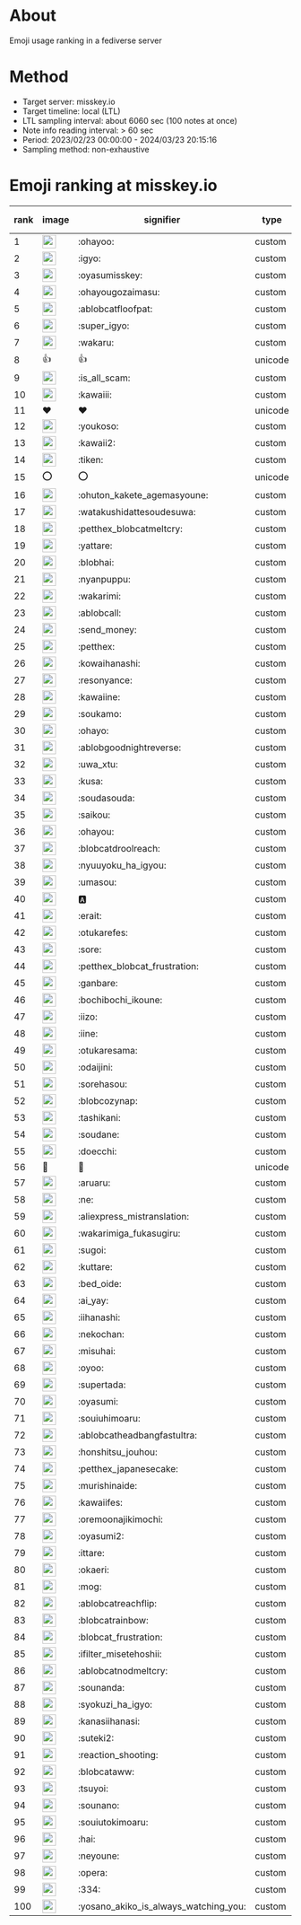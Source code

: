 # About
Emoji usage ranking in a fediverse server

# Method
- Target server: misskey.io
- Target timeline: local (LTL)
- LTL sampling interval: about 6060 sec (100 notes at once)
- Note info reading interval: > 60 sec
- Period: 2023/02/23 00:00:00 - 2024/03/23 20:15:16 
- Sampling method: non-exhaustive

# Emoji ranking at misskey.io

|rank|image|signifier|type|frequency score|
|----|----|----|----|----|
|1|<img height="24" src="https://misskey.io/emoji/ohayoo.webp">|:ohayoo:|custom|172126|
|2|<img height="24" src="https://misskey.io/emoji/igyo.webp">|:igyo:|custom|114190|
|3|<img height="24" src="https://misskey.io/emoji/oyasumisskey.webp">|:oyasumisskey:|custom|74622|
|4|<img height="24" src="https://misskey.io/emoji/ohayougozaimasu.webp">|:ohayougozaimasu:|custom|41357|
|5|<img height="24" src="https://misskey.io/emoji/ablobcatfloofpat.webp">|:ablobcatfloofpat:|custom|33709|
|6|<img height="24" src="https://misskey.io/emoji/super_igyo.webp">|:super_igyo:|custom|32345|
|7|<img height="24" src="https://misskey.io/emoji/wakaru.webp">|:wakaru:|custom|29152|
|8|👍|👍|unicode|24569|
|9|<img height="24" src="https://misskey.io/emoji/is_all_scam.webp">|:is_all_scam:|custom|23460|
|10|<img height="24" src="https://misskey.io/emoji/kawaiii.webp">|:kawaiii:|custom|22012|
|11|❤|❤|unicode|20656|
|12|<img height="24" src="https://misskey.io/emoji/youkoso.webp">|:youkoso:|custom|19664|
|13|<img height="24" src="https://misskey.io/emoji/kawaii2.webp">|:kawaii2:|custom|19018|
|14|<img height="24" src="https://misskey.io/emoji/tiken.webp">|:tiken:|custom|17141|
|15|⭕|⭕|unicode|16535|
|16|<img height="24" src="https://misskey.io/emoji/ohuton_kakete_agemasyoune.webp">|:ohuton_kakete_agemasyoune:|custom|16380|
|17|<img height="24" src="https://misskey.io/emoji/watakushidattesoudesuwa.webp">|:watakushidattesoudesuwa:|custom|16242|
|18|<img height="24" src="https://misskey.io/emoji/petthex_blobcatmeltcry.webp">|:petthex_blobcatmeltcry:|custom|16069|
|19|<img height="24" src="https://misskey.io/emoji/yattare.webp">|:yattare:|custom|15804|
|20|<img height="24" src="https://misskey.io/emoji/blobhai.webp">|:blobhai:|custom|15293|
|21|<img height="24" src="https://misskey.io/emoji/nyanpuppu.webp">|:nyanpuppu:|custom|14301|
|22|<img height="24" src="https://misskey.io/emoji/wakarimi.webp">|:wakarimi:|custom|14279|
|23|<img height="24" src="https://misskey.io/emoji/ablobcall.webp">|:ablobcall:|custom|13424|
|24|<img height="24" src="https://misskey.io/emoji/send_money.webp">|:send_money:|custom|13223|
|25|<img height="24" src="https://misskey.io/emoji/petthex.webp">|:petthex:|custom|12980|
|26|<img height="24" src="https://misskey.io/emoji/kowaihanashi.webp">|:kowaihanashi:|custom|12493|
|27|<img height="24" src="https://misskey.io/emoji/resonyance.webp">|:resonyance:|custom|11440|
|28|<img height="24" src="https://misskey.io/emoji/kawaiine.webp">|:kawaiine:|custom|11341|
|29|<img height="24" src="https://misskey.io/emoji/soukamo.webp">|:soukamo:|custom|11287|
|30|<img height="24" src="https://misskey.io/emoji/ohayo.webp">|:ohayo:|custom|10859|
|31|<img height="24" src="https://misskey.io/emoji/ablobgoodnightreverse.webp">|:ablobgoodnightreverse:|custom|10769|
|32|<img height="24" src="https://misskey.io/emoji/uwa_xtu.webp">|:uwa_xtu:|custom|10322|
|33|<img height="24" src="https://misskey.io/emoji/kusa.webp">|:kusa:|custom|9990|
|34|<img height="24" src="https://misskey.io/emoji/soudasouda.webp">|:soudasouda:|custom|9876|
|35|<img height="24" src="https://misskey.io/emoji/saikou.webp">|:saikou:|custom|9435|
|36|<img height="24" src="https://misskey.io/emoji/ohayou.webp">|:ohayou:|custom|9103|
|37|<img height="24" src="https://misskey.io/emoji/blobcatdroolreach.webp">|:blobcatdroolreach:|custom|8645|
|38|<img height="24" src="https://misskey.io/emoji/nyuuyoku_ha_igyou.webp">|:nyuuyoku_ha_igyou:|custom|8412|
|39|<img height="24" src="https://misskey.io/emoji/umasou.webp">|:umasou:|custom|7987|
|40|<img height="24" src="https://misskey.io/emoji/a.webp">|:a:|custom|7894|
|41|<img height="24" src="https://misskey.io/emoji/erait.webp">|:erait:|custom|7608|
|42|<img height="24" src="https://misskey.io/emoji/otukarefes.webp">|:otukarefes:|custom|7512|
|43|<img height="24" src="https://misskey.io/emoji/sore.webp">|:sore:|custom|7406|
|44|<img height="24" src="https://misskey.io/emoji/petthex_blobcat_frustration.webp">|:petthex_blobcat_frustration:|custom|7159|
|45|<img height="24" src="https://misskey.io/emoji/ganbare.webp">|:ganbare:|custom|7153|
|46|<img height="24" src="https://misskey.io/emoji/bochibochi_ikoune.webp">|:bochibochi_ikoune:|custom|7075|
|47|<img height="24" src="https://misskey.io/emoji/iizo.webp">|:iizo:|custom|7063|
|48|<img height="24" src="https://misskey.io/emoji/iine.webp">|:iine:|custom|6964|
|49|<img height="24" src="https://misskey.io/emoji/otukaresama.webp">|:otukaresama:|custom|6842|
|50|<img height="24" src="https://misskey.io/emoji/odaijini.webp">|:odaijini:|custom|6509|
|51|<img height="24" src="https://misskey.io/emoji/sorehasou.webp">|:sorehasou:|custom|6441|
|52|<img height="24" src="https://misskey.io/emoji/blobcozynap.webp">|:blobcozynap:|custom|6080|
|53|<img height="24" src="https://misskey.io/emoji/tashikani.webp">|:tashikani:|custom|5938|
|54|<img height="24" src="https://misskey.io/emoji/soudane.webp">|:soudane:|custom|5933|
|55|<img height="24" src="https://misskey.io/emoji/doecchi.webp">|:doecchi:|custom|5677|
|56|🎉|🎉|unicode|5576|
|57|<img height="24" src="https://misskey.io/emoji/aruaru.webp">|:aruaru:|custom|5504|
|58|<img height="24" src="https://misskey.io/emoji/ne.webp">|:ne:|custom|5466|
|59|<img height="24" src="https://misskey.io/emoji/aliexpress_mistranslation.webp">|:aliexpress_mistranslation:|custom|5460|
|60|<img height="24" src="https://misskey.io/emoji/wakarimiga_fukasugiru.webp">|:wakarimiga_fukasugiru:|custom|5402|
|61|<img height="24" src="https://misskey.io/emoji/sugoi.webp">|:sugoi:|custom|5272|
|62|<img height="24" src="https://misskey.io/emoji/kuttare.webp">|:kuttare:|custom|5240|
|63|<img height="24" src="https://misskey.io/emoji/bed_oide.webp">|:bed_oide:|custom|5155|
|64|<img height="24" src="https://misskey.io/emoji/ai_yay.webp">|:ai_yay:|custom|5155|
|65|<img height="24" src="https://misskey.io/emoji/iihanashi.webp">|:iihanashi:|custom|5120|
|66|<img height="24" src="https://misskey.io/emoji/nekochan.webp">|:nekochan:|custom|4941|
|67|<img height="24" src="https://misskey.io/emoji/misuhai.webp">|:misuhai:|custom|4882|
|68|<img height="24" src="https://misskey.io/emoji/oyoo.webp">|:oyoo:|custom|4873|
|69|<img height="24" src="https://misskey.io/emoji/supertada.webp">|:supertada:|custom|4839|
|70|<img height="24" src="https://misskey.io/emoji/oyasumi.webp">|:oyasumi:|custom|4820|
|71|<img height="24" src="https://misskey.io/emoji/souiuhimoaru.webp">|:souiuhimoaru:|custom|4744|
|72|<img height="24" src="https://misskey.io/emoji/ablobcatheadbangfastultra.webp">|:ablobcatheadbangfastultra:|custom|4726|
|73|<img height="24" src="https://misskey.io/emoji/honshitsu_jouhou.webp">|:honshitsu_jouhou:|custom|4664|
|74|<img height="24" src="https://misskey.io/emoji/petthex_japanesecake.webp">|:petthex_japanesecake:|custom|4564|
|75|<img height="24" src="https://misskey.io/emoji/murishinaide.webp">|:murishinaide:|custom|4517|
|76|<img height="24" src="https://misskey.io/emoji/kawaiifes.webp">|:kawaiifes:|custom|4461|
|77|<img height="24" src="https://misskey.io/emoji/oremoonajikimochi.webp">|:oremoonajikimochi:|custom|4255|
|78|<img height="24" src="https://misskey.io/emoji/oyasumi2.webp">|:oyasumi2:|custom|4233|
|79|<img height="24" src="https://misskey.io/emoji/ittare.webp">|:ittare:|custom|4068|
|80|<img height="24" src="https://misskey.io/emoji/okaeri.webp">|:okaeri:|custom|4022|
|81|<img height="24" src="https://misskey.io/emoji/mog.webp">|:mog:|custom|3993|
|82|<img height="24" src="https://misskey.io/emoji/ablobcatreachflip.webp">|:ablobcatreachflip:|custom|3984|
|83|<img height="24" src="https://misskey.io/emoji/blobcatrainbow.webp">|:blobcatrainbow:|custom|3960|
|84|<img height="24" src="https://misskey.io/emoji/blobcat_frustration.webp">|:blobcat_frustration:|custom|3878|
|85|<img height="24" src="https://misskey.io/emoji/ifilter_misetehoshii.webp">|:ifilter_misetehoshii:|custom|3873|
|86|<img height="24" src="https://misskey.io/emoji/ablobcatnodmeltcry.webp">|:ablobcatnodmeltcry:|custom|3867|
|87|<img height="24" src="https://misskey.io/emoji/sounanda.webp">|:sounanda:|custom|3728|
|88|<img height="24" src="https://misskey.io/emoji/syokuzi_ha_igyo.webp">|:syokuzi_ha_igyo:|custom|3710|
|89|<img height="24" src="https://misskey.io/emoji/kanasiihanasi.webp">|:kanasiihanasi:|custom|3610|
|90|<img height="24" src="https://misskey.io/emoji/suteki2.webp">|:suteki2:|custom|3584|
|91|<img height="24" src="https://misskey.io/emoji/reaction_shooting.webp">|:reaction_shooting:|custom|3572|
|92|<img height="24" src="https://misskey.io/emoji/blobcataww.webp">|:blobcataww:|custom|3563|
|93|<img height="24" src="https://misskey.io/emoji/tsuyoi.webp">|:tsuyoi:|custom|3472|
|94|<img height="24" src="https://misskey.io/emoji/sounano.webp">|:sounano:|custom|3445|
|95|<img height="24" src="https://misskey.io/emoji/souiutokimoaru.webp">|:souiutokimoaru:|custom|3392|
|96|<img height="24" src="https://misskey.io/emoji/hai.webp">|:hai:|custom|3384|
|97|<img height="24" src="https://misskey.io/emoji/neyoune.webp">|:neyoune:|custom|3367|
|98|<img height="24" src="https://misskey.io/emoji/opera.webp">|:opera:|custom|3245|
|99|<img height="24" src="https://misskey.io/emoji/334.webp">|:334:|custom|3217|
|100|<img height="24" src="https://misskey.io/emoji/yosano_akiko_is_always_watching_you.webp">|:yosano_akiko_is_always_watching_you:|custom|3199|
